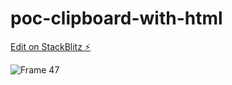 # poc-clipboard-with-html

[Edit on StackBlitz ⚡️](https://stackblitz.com/edit/react-ts-pyfu66)

![Frame 47](https://user-images.githubusercontent.com/32040951/204016684-6d7edd07-c95e-4921-953d-3c3448044501.svg)
